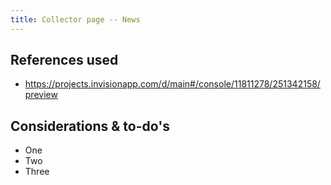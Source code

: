 ```yaml
---
title: Collector page -- News
---
```


## References used

* https://projects.invisionapp.com/d/main#/console/11811278/251342158/preview

## Considerations & to-do's

* One
* Two
* Three
